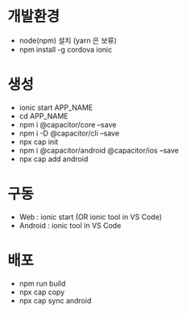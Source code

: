# 개발환경
* node(npm) 설치 (yarn 은 보류)
* npm install -g cordova ionic

# 생성
* ionic start APP_NAME
* cd APP_NAME
* npm i @capacitor/core –save
* npm i -D @capacitor/cli –save
* npx cap init
* npm i @capacitor/android @capacitor/ios –save
* npx cap add android

# 구동
* Web : ionic start (OR ionic tool in VS Code)
* Android : ionic tool in VS Code

# 배포
* npm run build
* npx cap copy
* npx cap sync android